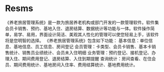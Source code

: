 # Resms
 《养老旅居管理系统》是一款为旅居养老机构或部门开发的一款管理软件。软件集会员卡销售、预约、基地入住、退房结算、数据统计等功能与一体。软件操作简单，易学、易用，界面设计简洁、美观其人性化的管理可以使您轻易上手，该软件将是您明智的选择。 《养老旅居管理系统》包含如下功能： 基本信息：单位信息、基地信息、员工信息、房间登记 会员管理：卡类型、会员卡销售、基本卡销售统计、销售员业绩统计、会员未入住明细 业务管理：预约登记、接机登记、办理入住、期间费用登记、退房结算、入住到期提醒 查询统计：房间查看、在住会员、期间费用统计、基地房间入住率、费用结算统计、基地费用统计。 

